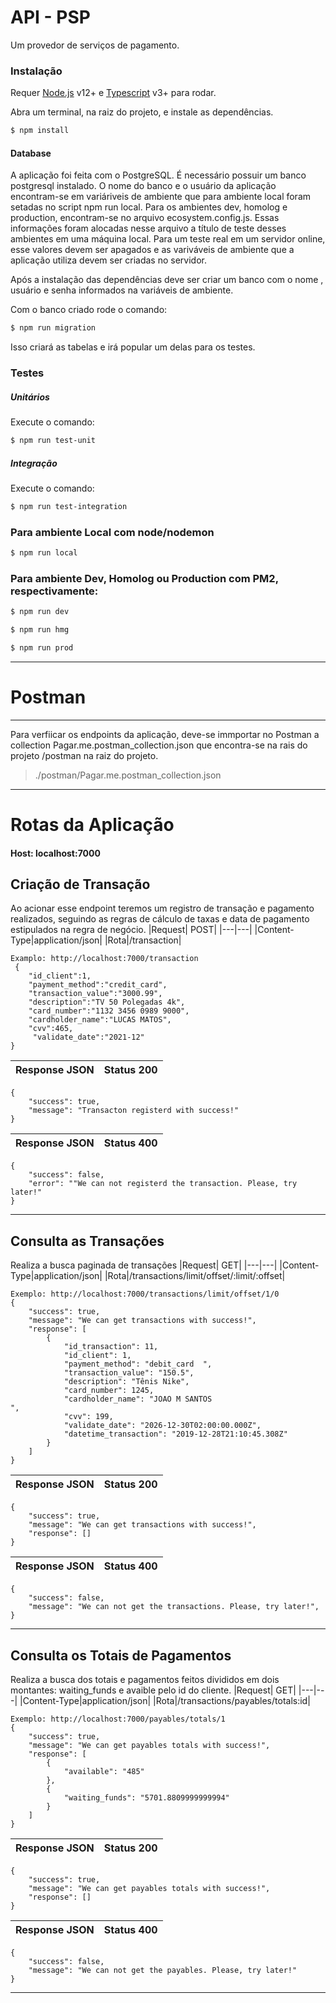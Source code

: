 # API - PSP
Um provedor de serviços de pagamento.

### Instalação

Requer [Node.js](https://nodejs.org/) v12+ e [Typescript](https://www.typescriptlang.org/) v3+ para rodar.

Abra um terminal, na raiz do projeto, e instale as dependências. 
```sh
$ npm install 
```
#### Database
A aplicação foi feita com o PostgreSQL.
É necessário possuir um banco postgresql instalado.
O nome do banco e o usuário da aplicação encontram-se em variáriveis de ambiente que para ambiente local foram setadas no script npm run local.
Para os ambientes dev, homolog e production, encontram-se no arquivo ecosystem.config.js.
Essas informações foram alocadas nesse arquivo a título de teste desses ambientes em uma máquina local. 
Para um teste real em um servidor online, esse valores devem ser apagados e as variváveis de ambiente que a aplicação utiliza devem ser criadas no servidor.

Após a instalação das dependências deve ser criar um banco com o nome , usuário e senha informados na variáveis de ambiente.

Com o banco criado rode o comando:
```sh
$ npm run migration
```
Isso criará as tabelas e irá popular um delas para os testes.

### Testes
##### Unitários 
Execute o comando:
```sh
$ npm run test-unit
```
##### Integração
Execute o comando:
```sh
$ npm run test-integration
```
### Para ambiente Local com node/nodemon

```sh
$ npm run local
```
### Para ambiente Dev, Homolog ou Production com PM2, respectivamente:

```sh
$ npm run dev
```
```sh
$ npm run hmg
```
```sh
$ npm run prod  
```
 
 ---
 # Postman 
 ---
 Para verfiicar os endpoints da aplicação, deve-se immportar no Postman a collection Pagar.me.postman_collection.json que encontra-se na rais do projeto /postman na raiz do projeto.
 >./postman/Pagar.me.postman_collection.json
 
 ---
 # Rotas da Aplicação
 #### Host: localhost:7000
 
## Criação de Transação
Ao acionar esse endpoint teremos um registro de transação e pagamento realizados, seguindo as regras de cálculo de taxas e data de pagamento estipulados na regra de negócio.
|Request| POST|
|---|---| 
|Content-Type|application/json| 
|Rota|/transaction|

```
Examplo: http://localhost:7000/transaction
 {
	"id_client":1,
    "payment_method":"credit_card",
    "transaction_value":"3000.99",
    "description":"TV 50 Polegadas 4k",
    "card_number":"1132 3456 0989 9000",
    "cardholder_name":"LUCAS MATOS",
    "cvv":465,
     "validate_date":"2021-12"
}
```
|Response JSON| Status 200| 
|---|---|  

```
{
    "success": true,
    "message": "Transacton registerd with success!"
}
```
|Response JSON| Status 400| 
|---|---|  

```
{
    "success": false,
    "error": ""We can not registerd the transaction. Please, try later!"
}
```
---
## Consulta as Transações
Realiza a busca paginada de transações
|Request| GET|
|---|---| 
|Content-Type|application/json| 
|Rota|/transactions/limit/offset/:limit/:offset| 

```
Exemplo: http://localhost:7000/transactions/limit/offset/1/0
{
    "success": true,
    "message": "We can get transactions with success!",
    "response": [
        {
            "id_transaction": 11,
            "id_client": 1,
            "payment_method": "debit_card  ",
            "transaction_value": "150.5",
            "description": "Tênis Nike",
            "card_number": 1245,
            "cardholder_name": "JOAO M SANTOS                                     ",
            "cvv": 199,
            "validate_date": "2026-12-30T02:00:00.000Z",
            "datetime_transaction": "2019-12-28T21:10:45.308Z"
        }
    ]
}
```
|Response JSON| Status 200| 
|---|---|  

```
{
    "success": true,
    "message": "We can get transactions with success!",
    "response": []
}

```
|Response JSON| Status 400| 
|---|---|  
```
{
    "success": false,
    "message": "We can not get the transactions. Please, try later!",
}
```
---
## Consulta os Totais de Pagamentos
Realiza a busca dos totais e pagamentos feitos divididos em dois montantes: waiting_funds e avaible pelo id do cliente.
|Request| GET|
|---|---| 
|Content-Type|application/json| 
|Rota|/transactions/payables/totals:id| 

```
Exemplo: http://localhost:7000/payables/totals/1
{
    "success": true,
    "message": "We can get payables totals with success!",
    "response": [
        {
            "available": "485"
        },
        {
            "waiting_funds": "5701.8809999999994"
        }
    ]
}
```
|Response JSON| Status 200| 
|---|---|  

```
{
    "success": true,
    "message": "We can get payables totals with success!",
    "response": []
}

```
|Response JSON| Status 400| 
|---|---|  
```
{
    "success": false,
    "message": "We can not get the payables. Please, try later!"
}
```
---
